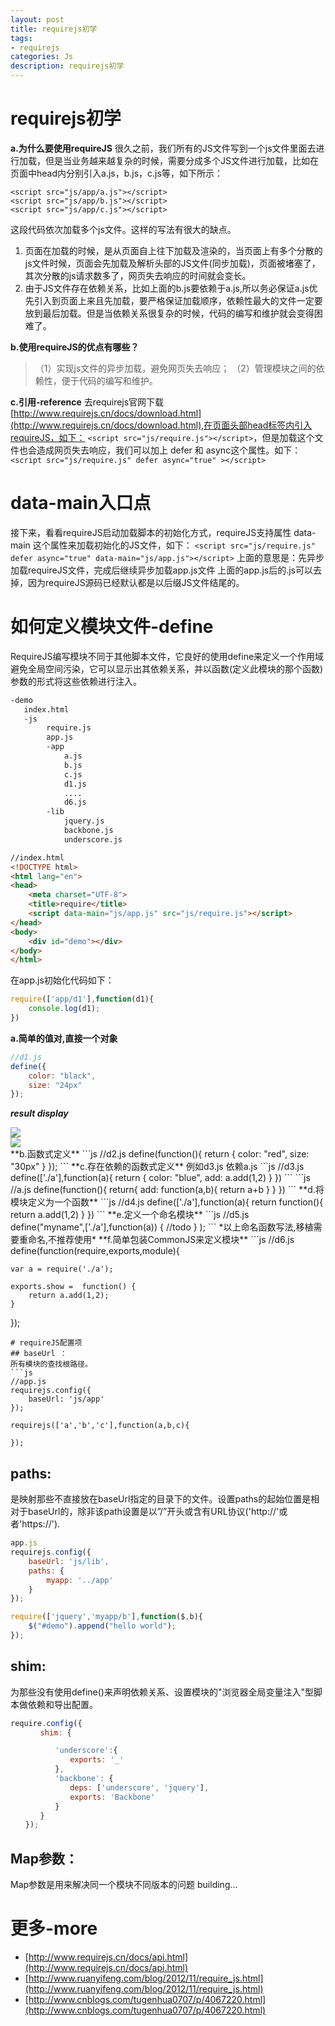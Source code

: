 ```yaml
---
layout: post
title: requirejs初学
tags:
- requirejs
categories: Js
description: requirejs初学
---
```

# requirejs初学

**a.为什么要使用requireJS**
很久之前，我们所有的JS文件写到一个js文件里面去进行加载，但是当业务越来越复杂的时候，需要分成多个JS文件进行加载，比如在页面中head内分别引入a.js，b.js，c.js等，如下所示：
```
<script src="js/app/a.js"></script>
<script src="js/app/b.js"></script>
<script src="js/app/c.js"></script>
```
这段代码依次加载多个js文件。这样的写法有很大的缺点。
1. 页面在加载的时候，是从页面自上往下加载及渲染的，当页面上有多个分散的js文件时候，页面会先加载及解析头部的JS文件(同步加载)，页面被堵塞了，其次分散的js请求数多了，网页失去响应的时间就会变长。
2. 由于JS文件存在依赖关系，比如上面的b.js要依赖于a.js,所以务必保证a.js优先引入到页面上来且先加载，要严格保证加载顺序，依赖性最大的文件一定要放到最后加载。但是当依赖关系很复杂的时候，代码的编写和维护就会变得困难了。

**b.使用requireJS的优点有哪些？**

> （1）实现js文件的异步加载，避免网页失去响应；
> （2）管理模块之间的依赖性，便于代码的编写和维护。

**c.引用-reference**
去requirejs官网下载[http://www.requirejs.cn/docs/download.html](http://www.requirejs.cn/docs/download.html),在页面头部head标签内引入requireJS，如下：
`<script src="js/require.js"></script>`，但是加载这个文件也会造成网页失去响应，我们可以加上 defer 和 async这个属性。如下：`<script src="js/require.js" defer async="true" ></script>`

# data-main入口点
接下来，看看requireJS启动加载脚本的初始化方式，requireJS支持属性 data-main 这个属性来加载初始化的JS文件，如下：
```<script src="js/require.js" defer async="true" data-main="js/app.js"></script>```
上面的意思是：先异步加载requireJS文件，完成后继续异步加载app.js文件
上面的app.js后的.js可以去掉，因为requireJS源码已经默认都是以后缀JS文件结尾的。

# 如何定义模块文件-define
RequireJS编写模块不同于其他脚本文件，它良好的使用define来定义一个作用域避免全局空间污染，它可以显示出其依赖关系，并以函数(定义此模块的那个函数)参数的形式将这些依赖进行注入。

```html
-demo
   index.html
   -js
        require.js
        app.js
        -app
            a.js
            b.js
            c.js
            d1.js
            ....
            d6.js
        -lib
            jquery.js
            backbone.js
            underscore.js
```

```html
//index.html
<!DOCTYPE html>
<html lang="en">
<head>
	<meta charset="UTF-8">
	<title>require</title>
	<script data-main="js/app.js" src="js/require.js"></script>
</head>
<body>
    <div id="demo"></div>
</body>
</html>
```
在app.js初始化代码如下：
```js
require(['app/d1'],function(d1){
	console.log(d1);
})
```
**a.简单的值对,直接一个对象**
```js
//d1.js
define({
	color: "black",
	size: "24px"
});
```
**_result display_**
<div class="rd">
 <img src=http://chuantu.biz/t5/36/1475154019x1929192556.png />
</div>
<div class="rd">
  <img src=http://chuantu.biz/t5/36/1475154102x3340469628.png />
</div>
**b.函数式定义**
```js
//d2.js
define(function(){
	return {
		color: "red",
		size: "30px"
	}
});
```
**c.存在依赖的函数式定义**
例如d3.js 依赖a.js
```js
//d3.js
define(['./a'],function(a){
	return {
		color: "blue",
		add: a.add(1,2)
	}
})
```
```js
//a.js
define(function(){
	return{
		add: function(a,b){
			return a+b
		}
	}
})
```
**d.将模块定义为一个函数**
```js
//d4.js
define(['./a'],function(a){
	return function(){
		return a.add(1,2)
	}
})
```
**e.定义一个命名模块**
```js
//d5.js
 define("myname",['./a'],function(a)) {
            //todo
       }
    );
```
*以上命名函数写法,移植需要重命名,不推荐使用*
**f.简单包装CommonJS来定义模块**
```js
//d6.js
define(function(require,exports,module){

	var a = require('./a');

	exports.show =  function() {
		return a.add(1,2);
	}
});
```
# requireJS配置项
## baseUrl ：
所有模块的查找根路径。
```js
//app.js
requirejs.config({
    baseUrl: 'js/app'
});

requirejs(['a','b','c'],function(a,b,c){

});
```

## paths:
是映射那些不直接放在baseUrl指定的目录下的文件。设置paths的起始位置是相对于baseUrl的，除非该path设置是以”/”开头或含有URL协议('http://'或者'https://').

```js
app.js
requirejs.config({
	baseUrl: 'js/lib',
	paths: {
		myapp: '../app'
	}
});

require(['jquery','myapp/b'],function($,b){
	$("#demo").append("hello world");
});
```
## shim:
 为那些没有使用define()来声明依赖关系、设置模块的"浏览器全局变量注入"型脚本做依赖和导出配置。
```js
require.config({
　　　　shim: {

　　　　　　'underscore':{
　　　　　　　　exports: '_'
　　　　　　},
　　　　　　'backbone': {
　　　　　　　　deps: ['underscore', 'jquery'],
　　　　　　　　exports: 'Backbone'
　　　　　　}
　　　　}
　　});
```
## Map参数：
Map参数是用来解决同一个模块不同版本的问题
building...



# 更多-more
* [http://www.requirejs.cn/docs/api.html](http://www.requirejs.cn/docs/api.html)
* [http://www.ruanyifeng.com/blog/2012/11/require_js.html](http://www.ruanyifeng.com/blog/2012/11/require_js.html)
* [http://www.cnblogs.com/tugenhua0707/p/4067220.html](http://www.cnblogs.com/tugenhua0707/p/4067220.html)

























